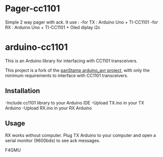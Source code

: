 Pager-cc1101
============

Simple 2 way pager with ack.
It use :
-for TX : Arduino Uno + TI-CC1101
-for RX : Arduino Uno + TI-CC1101 + Oled diplay i2c

arduino-cc1101
==============

This is an Arduino library for interfacing with CC1101 transceivers.

This project is a fork of the [panStamp arduino_avr project][1], with
only the minimum requirements to interface with CC1101 transceivers.

[1]: https://github.com/panStamp/arduino_avr "panStamp arduino_avr"


Installation
------------

-Include cc1101 library to your Arduino IDE
-Upload TX.ino in your TX Arduino
-Upload RX.ino in your RX Arduino


Usage
-----

RX works without computer.
Plug TX Arduino to your computer and open a serial monitor (9600bds) to see ack messages.

F4GMU
